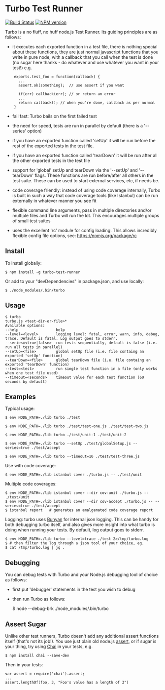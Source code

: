 Turbo Test Runner
=================
[![Build Status](https://travis-ci.org/feedhenry/turbo.png?branch=master)](https://travis-ci.org/feedhenry/turbo)
[![NPM version](https://badge.fury.io/js/turbo.png)](http://badge.fury.io/js/turbo)

Turbo is a no fluff, no huff node.js Test Runner. Its guiding principles are as follows:

* it executes each exported function in a test file, there is nothing special about these functions, they are just normal javascript functions that you write in pure node, with a callback that you call when the test is done (no sugar here thanks - do whatever and use whatever you want in your test!) e.g.

```
    exports.test_foo = function(callback) {
      ...
      assert.ok(something);  // use assert if you want

      if(err) callback(err); // or return an error 
      ...
      return callback(); // when you're done, callback as per normal
    }     
```

* fail fast: Turbo bails on the first failed test

* the need for speed, tests are run in parallel by default (there is a '--series' option)

* if you have an exported function called 'setUp' it will be run before the rest of the exported tests in the test file.

* if you have an exported function called 'tearDown' it will be run after all the other exported tests in the test file

* support for 'global' setUp and tearDown via the '--setUp' and '--tearDown' flags. These functions are run before/after all others in the test suite. These can be used to start external services, etc, if needs be.

* code coverage friendly: instead of using code coverage internally, Turbo is built in such a way that code coverage tools (like Istanbul) can be run externally in whatever manner you see fit

* flexible command line arguments, pass in multiple directories and/or multiple files and Turbo will run the lot. This encourages multiple groups of small test suites

* uses the excellent 'rc' module for config loading. This allows incredibly flexible config file options, see: https://npmjs.org/package/rc


Install
-------

To install globally: 

    $ npm install -g turbo-test-runner

Or add to your "devDependencies" in package.json, and use locally: 
   
    $ ./node_modules/.bin/turbo

Usage
-----

```
$ turbo
turbo.js <test-dir-or-file>*
Available options: 
--help                 help
--level=<level>        logging level: fatal, error, warn, info, debug, trace. Default is fatal. Log output goes to stderr.
--series=<true|false>  run tests sequentially, default is false (i.e. run all tests in parallel)
--setUp=<file>         global setUp file (i.e. file containg an exported 'setUp' function)
--tearDown=<file>      global tearDown file (i.e. file containg an exported 'tearDown' function)
--test=<test>          run single test function in a file (only works when one test file used)
--timeout=<seconds>    timeout value for each test function (60 seconds by default)
```

Examples
--------

Typical usage:

    $ env NODE_PATH=./lib turbo ./test

    $ env NODE_PATH=./lib turbo ./test/test-one.js ./test/test-two.js

    $ env NODE_PATH=./lib turbo ./test/unit-1 ./test/unit-2 

    $ env NODE_PATH=./lib turbo --setUp ./test/globalSetup.js --series=true ./test/accept 

    $ env NODE_PATH=./lib turbo --timeout=10 ./test/test-three.js

Use with code coverage:

    $ env NODE_PATH=./lib istanbul cover ./turbo.js -- ./test/unit

Multiple code coverages:

    $ env NODE_PATH=./lib istanbul cover --dir cov-unit ./turbo.js -- ./test/unit
    $ env NODE_PATH=./lib istanbul cover --dir cov-accept ./turbo.js -- --series=true ./test/accept
    $ istanbul report   # generates an amalgamated code coverage report

Logging: turbo uses [Bunyan](https://github.com/trentm/node-bunyan) for internal json logging. This can be handy for both debugging turbo itself, and also gives more insight into what turbo is doing when running your tests. By default, log output goes to stderr.

    $ env NODE_PATH=./lib turbo --level=trace ./test 2>/tmp/turbo.log
    $ # then filter the log through a json tool of your choice, eg.
    $ cat /tmp/turbo.log | jq . 

Debugging
---------

You can debug tests with Turbo and your Node.js debugging tool of choice as follows:

- first put 'debugger' statements in the test you wish to debug
- then run Turbo as follows: 

    $ node --debug-brk ./node_modules/.bin/turbo <turbo-args>


Assert Sugar
------------

Unlike other test runners, Turbo doesn't add any additional assert functions itself (that's not its job!). You use just plain old node.js [assert](http://nodejs.org/api/assert.html), or if sugar is your thing, try using [Chai](http://chaijs.com/) in your tests, e.g.

```
$ npm install chai --save-dev
```

Then in your tests:

```
var assert = require('chai').assert;
...
assert.lengthOf(foo, 3, "Foo's value has a length of 3")
```

